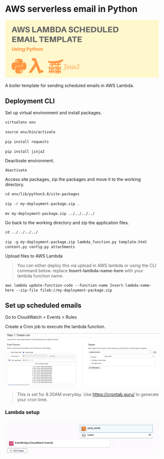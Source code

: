 
# AWS serverless email in Python

![setup](attachments/REPO2.png)

A boiler template for sending scheduled emails in AWS Lambda.


## Deployment CLI

Set up virtual environment and install packages.

    virtualenv env

    source env/bin/activate

    pip install requests

    pip install jinja2

Deactivate environment.

    deactivate

Access site packages, zip the packages and move it to the working directory.

    cd env/lib/python3.8/site-packages

    zip -r my-deployment-package.zip .

    mv my-deployment-package.zip ../../../../

Go back to the working directory and zip the application files.

    cd ../../../../

    zip -g my-deployment-package.zip lambda_function.py template.html content.py config.py attachments

Upload files to AWS Lambda    

> You can either deploy this via upload in AWS lambda or using the CLI command below. replace **Insert-lambda-name-here** with your lambda function name.

    aws lambda update-function-code --function-name Insert-lambda-name-here --zip-file fileb://my-deployment-package.zip

## Set up scheduled emails

Go to CloudWatch > Events > Rules

Create a Cron job to execute the lambda function.

![cron](attachments/cron.png)
> This is set for 8.30AM everyday. Use https://crontab.guru/ to generate your cron time.


### Lambda setup

![setup](attachments/setup.png)
